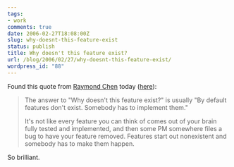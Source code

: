 ```yaml
---
tags:
- work
comments: true
date: 2006-02-27T18:08:00Z
slug: why-doesnt-this-feature-exist
status: publish
title: Why doesn't this feature exist?
url: /blog/2006/02/27/why-doesnt-this-feature-exist/
wordpress_id: "88"
---
```


Found this quote from [Raymond Chen](http://blogs.msdn.com/oldnewthing) today ([here](http://blog.ryjones.org/2005/07/12/Product+Development.aspx)):


> The answer to "Why doesn't this feature exist?" is usually "By default features don't exist. Somebody has to implement them."
>
> It's not like every feature you can think of comes out of your brain fully tested and implemented, and then some PM somewhere files a bug to have your feature removed.  Features start out nonexistent and somebody has to make them happen.


So brilliant.

